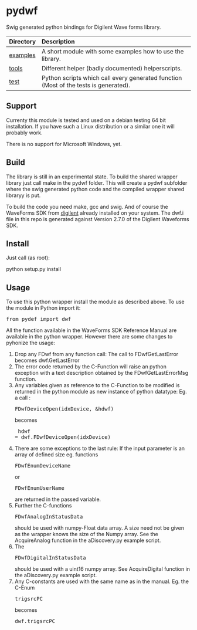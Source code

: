 pydwf
=====

Swig generated python bindings for Digilent Wave forms library.

| Directory   | Description                                                                                       |
| ------------|:--------------------------------------------------------------------------------------------------|
| [examples]  | A short module with some examples how to use the library.                                         |
| [tools]     | Different helper (badly documented) helperscripts.                                                |
| [test]      | Python scripts which call every generated function (Most of the tests is generated).              |


Support
-------
Currenty this module is tested and used on a debian testing 64 bit installation. If you have such a Linux distribution or a similar one it will probably work.

There is no support for Microsoft Windows, yet.

Build
-----
The library is still in an experimental state. To build the shared wrapper library just call make in the pydwf folder. This will create a pydwf subfolder where the swig generated python code and the compiled wrapper shared libraryy is put.

To build the code you need make, gcc and swig. And of course the WaveForms SDK from [digilent] already installed on your system. The dwf.i file in this repo is generated against Version 2.7.0 of the Digilent Waveforms SDK.

Install
-------
Just call (as root):

python setup.py install 

Usage
-----
To use this python wrapper install the module as described above. To use the module in Python import it:
<pre>
from pydef import dwf
</pre>
All the function available in the WaveForms SDK Reference Manual are available in the python wrapper. However there are some changes to pyhonize the usage:

1. Drop any FDwf from any function call: The call to FDwfGetLastError becomes dwf.GetLastError
2. The error code returned by the C-Function will raise an python exception with a text description obtained by the FDwfGetLastErrorMsg function.
3. Any variables given as reference to the C-Function to be modified is returned in the python module as new instance of python datatype: Eg. a call :<pre>FDwfDeviceOpen(idxDevice, &hdwf)</pre> becomes <pre> hdwf = dwf.FDwfDeviceOpen(idxDevice)</pre>
4. There are some exceptions to the last rule: If the input parameter is an array of defined size eg. functions <pre>FDwfEnumDeviceName</pre> or <pre>FDwfEnumUserName</pre> are returned in the passed variable.
5. Further the C-functions <pre>FDwfAnalogInStatusData</pre> should be used with numpy-Float data array. A size need not be given as the wrapper knows the size of the Numpy array. See the AcquireAnalog function in the aDiscovery.py example script.
6. The <pre>FDwfDigitalInStatusData</pre> should be used with a uint16 numpy array. See AcquireDigital function in the aDiscovery.py example script.
7. Any C-constants are used with the same name as in the manual. Eg. the C-Enum <pre>trigsrcPC</pre> becomes <pre>dwf.trigsrcPC</pre>



[examples]: https://github.com/tobbad/pydwf/tree/master/examples
[tools]: https://github.com/tobbad/pydwf/tree/master/tools
[test]: https://github.com/tobbad/pydwf/tree/master/test
[waveforms]: http://www.digilentinc.com/Products/Detail.cfm?NavPath=2,66,849&Prod=WAVEFORMS
[digilent]: http://www.digilentinc.com/

